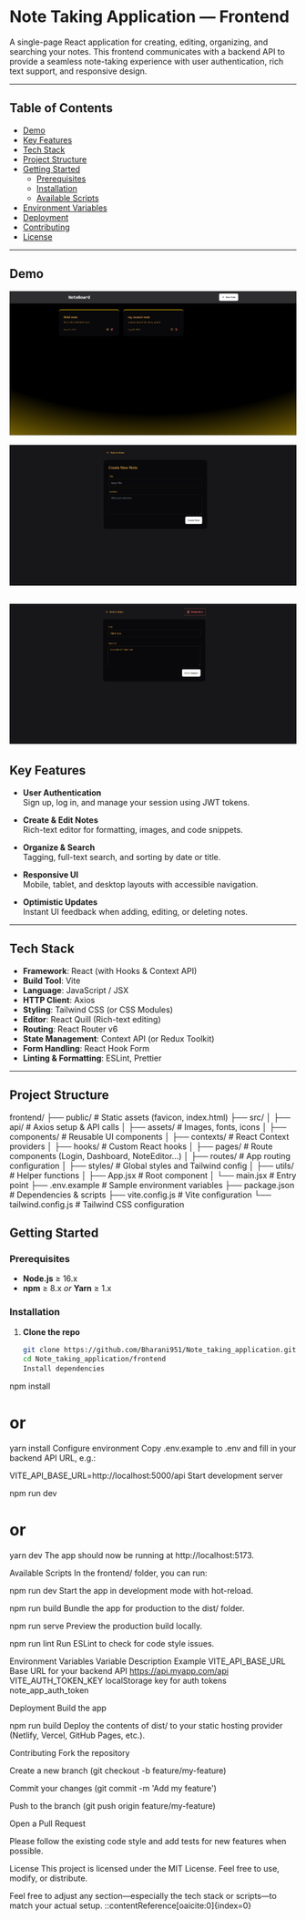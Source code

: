 # Note Taking Application — Frontend

A single-page React application for creating, editing, organizing, and searching your notes. This frontend communicates with a backend API to provide a seamless note-taking experience with user authentication, rich text support, and responsive design.

---

## Table of Contents

- [Demo](#demo)
- [Key Features](#key-features)
- [Tech Stack](#tech-stack)
- [Project Structure](#project-structure)
- [Getting Started](#getting-started)
  - [Prerequisites](#prerequisites)
  - [Installation](#installation)
  - [Available Scripts](#available-scripts)
- [Environment Variables](#environment-variables)
- [Deployment](#deployment)
- [Contributing](#contributing)
- [License](#license)

---

## Demo

![alt text](image-1.png)

![alt text](image-2.png)

## ![alt text](image-3.png)

## Key Features

- **User Authentication**  
  Sign up, log in, and manage your session using JWT tokens.

- **Create & Edit Notes**  
  Rich-text editor for formatting, images, and code snippets.

- **Organize & Search**  
  Tagging, full-text search, and sorting by date or title.

- **Responsive UI**  
  Mobile, tablet, and desktop layouts with accessible navigation.

- **Optimistic Updates**  
  Instant UI feedback when adding, editing, or deleting notes.

---

## Tech Stack

- **Framework**: React (with Hooks & Context API)
- **Build Tool**: Vite
- **Language**: JavaScript / JSX
- **HTTP Client**: Axios
- **Styling**: Tailwind CSS (or CSS Modules)
- **Editor**: React Quill (Rich-text editing)
- **Routing**: React Router v6
- **State Management**: Context API (or Redux Toolkit)
- **Form Handling**: React Hook Form
- **Linting & Formatting**: ESLint, Prettier

---

## Project Structure

frontend/
├── public/ # Static assets (favicon, index.html)
├── src/
│ ├── api/ # Axios setup & API calls
│ ├── assets/ # Images, fonts, icons
│ ├── components/ # Reusable UI components
│ ├── contexts/ # React Context providers
│ ├── hooks/ # Custom React hooks
│ ├── pages/ # Route components (Login, Dashboard, NoteEditor…)
│ ├── routes/ # App routing configuration
│ ├── styles/ # Global styles and Tailwind config
│ ├── utils/ # Helper functions
│ ├── App.jsx # Root component
│ └── main.jsx # Entry point
├── .env.example # Sample environment variables
├── package.json # Dependencies & scripts
├── vite.config.js # Vite configuration
└── tailwind.config.js # Tailwind CSS configuration

## Getting Started

### Prerequisites

- **Node.js** ≥ 16.x
- **npm** ≥ 8.x _or_ **Yarn** ≥ 1.x

### Installation

1. **Clone the repo**
   ```bash
   git clone https://github.com/Bharani951/Note_taking_application.git
   cd Note_taking_application/frontend
   Install dependencies
   ```

npm install

# or

yarn install
Configure environment
Copy .env.example to .env and fill in your backend API URL, e.g.:

VITE_API_BASE_URL=http://localhost:5000/api
Start development server

npm run dev

# or

yarn dev
The app should now be running at http://localhost:5173.

Available Scripts
In the frontend/ folder, you can run:

npm run dev
Start the app in development mode with hot-reload.

npm run build
Bundle the app for production to the dist/ folder.

npm run serve
Preview the production build locally.

npm run lint
Run ESLint to check for code style issues.

Environment Variables
Variable Description Example
VITE_API_BASE_URL Base URL for your backend API https://api.myapp.com/api
VITE_AUTH_TOKEN_KEY localStorage key for auth tokens note_app_auth_token

Deployment
Build the app

npm run build
Deploy the contents of dist/ to your static hosting provider (Netlify, Vercel, GitHub Pages, etc.).

Contributing
Fork the repository

Create a new branch (git checkout -b feature/my-feature)

Commit your changes (git commit -m 'Add my feature')

Push to the branch (git push origin feature/my-feature)

Open a Pull Request

Please follow the existing code style and add tests for new features when possible.

License
This project is licensed under the MIT License. Feel free to use, modify, or distribute.

Feel free to adjust any section—especially the tech stack or scripts—to match your actual setup.
::contentReference[oaicite:0]{index=0}
